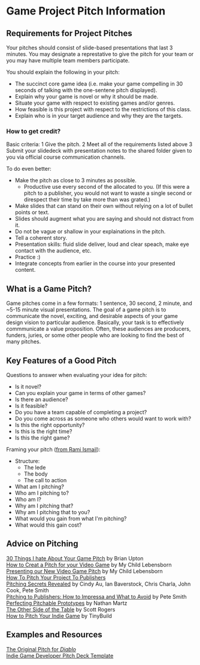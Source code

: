 # Game Project Pitch Information

## Requirements for Project Pitches

Your pitches should consist of slide-based presentations that last 3 minutes. You may designate a represtative to give the pitch for your team or you may have multiple team members participate.

You should explain the following in your pitch:
* The succinct core game idea (i.e. make your game compelling in 30 seconds of talking with the one-sentene pitch displayed).
* Explain why your game is novel or why it should be made.
* Situate your game with respect to existing games and/or genres.
* How feasible is this project with respect to the restrictions of this class.
* Explain who is in your target audience and why they are the targets.


### How to get credit?

Basic criteria:
1 Give the pitch.
2 Meet all of the requirements listed above
3 Submit your slidedeck with presentation notes to the shared folder given to you via official course communication channels.

To do even better:
* Make the pitch as close to 3 minutes as possible.
  * Productive use every second of the allocated to you. (If this were a pitch to a publisher, you would not want to waste a single second or direspect their time by take more than was grated.)
* Make slides that can stand on their own without relying on a lot of bullet points or text. 
* Slides should augment what you are saying and should not distract from it.
* Do not be vague or shallow in your explainations in the pitch. 
* Tell a coherent story.
* Presentation skills: fluid slide deliver, loud and clear speach, make eye contact with the audience, etc.
* Practice :)
* Integrate concepts from earlier in the course into your presented content.

## What is a Game Pitch?

Game pitches come in a few formats: 1 sentence, 30 second, 2 minute, and ~5-15 minute visual presentations. 
The goal of a game pitch is to communicate the novel, exciting, and desirable aspects of your game design vision to particular audience.
Basically, your task is to effectively commmunicate a value proposition.
Often, these audiences are producers, funders, juries, or some other people who are looking to find the best of many pitches.

## Key Features of a Good Pitch


Questions to answer when evaluating your idea for pitch:
* Is it novel?
* Can you explain your game in terms of other games?
* Is there an audience?
* Is it feasible?
* Do you have a team capable of completing a project?
* Do you come across as someone who others would want to work with?
* Is this the right opportunity?
* Is this is the right time?
* Is this the right game?

Framing your pitch ([from Rami Ismail](https://www.gdcvault.com/play/1020877/In-3-Sentences-or-Less)):
* Structure:
  * The lede
  * The body
  * The call to action
* What am I pitching?
* Who am I pitching to?
* Who am I?
* Why am I pitching that?
* Why am I pitching that to you?
* What would you gain from what I'm pitching?
* What would this gain cost?

## Advice on Pitching
[30 Things I hate About Your Game Pitch](https://www.youtube.com/watch?v=4LTtr45y7P0) by Brian Upton  
[How to Creat a Pitch for your Video Game](https://www.youtube.com/watch?v=YAnQPWo9SWM) by My Child Lebensborn  
[Presenting our New Video Game Pitch](https://www.youtube.com/watch?v=CCm7qQwz1jU) by My Child Lebensborn  
[How To Pitch Your Project To Publishers](https://www.gamasutra.com/view/feature/134571/how_to_pitch_your_project_to_.php)  
[Pitching Secrets Revealed](https://www.gdcvault.com/play/1018065/Pitching-Secrets) by Cindy Au, Ian Baverstock, Chris Charla, John Cook, Pete Smith  
[Pitching to Publishers: How to Impressa and What to Avoid](https://www.gdcvault.com/play/1016445/Pitching-to-Publishers-How-to) by Pete Smith  
[Perfecting Pitchable Prototypes](https://www.gdcvault.com/play/1015490/Perfecting-Pitchable) by Nathan Martz  
[The Other Side of the Table](https://www.gdcvault.com/play/1016254/The-Art-of) by Scott Rogers  
[How to Pitch Your Indie Game](http://www.tinybuild.com/how-to-pitch-your-game) by TinyBuild  

## Examples and Resources
[The Original Pitch for *Diablo*](http://www.graybeardgames.com/download/diablo_pitch.pdf)  
[Indie Game Developer Pitch Deck Template](https://www.slideshare.net/bubbleguminteractive/indie-games-developer-pitch-deck-template)  




